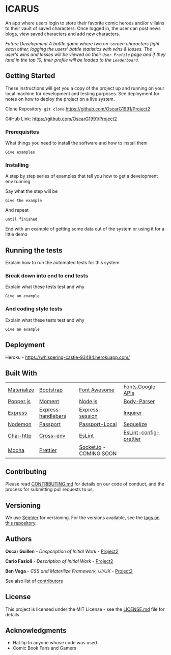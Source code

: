 # ICARUS

An app where users login to store their favorite comic heroes and/or villains to their vault of saved characters. Once logged in, the user can post news blogs, view saved characters and add new characters.

*Future Development
A battle game where two on-screen characters fight each other, logging the users' battle statistics with wins & losses. The user's wins and losses will be viewed on their ```User Profile``` page and if they land in the top 10, their profile will be loaded to the ```Leaderboard```.*

## Getting Started

These instructions will get you a copy of the project up and running on your local machine for development and testing purposes. See deployment for notes on how to deploy the project on a live system.

Clone Repository: ```git clone``` https://github.com/OscarG1991/Project2

GitHub Link: https://github.com/OscarG1991/Project2

### Prerequisites

What things you need to install the software and how to install them

```
Give examples
```

### Installing

A step by step series of examples that tell you how to get a development env running

Say what the step will be

```
Give the example
```

And repeat

```
until finished
```

End with an example of getting some data out of the system or using it for a little demo

## Running the tests

Explain how to run the automated tests for this system

### Break down into end to end tests

Explain what these tests test and why

```
Give an example
```

### And coding style tests

Explain what these tests test and why

```
Give an example
```

## Deployment

Heroku - https://whispering-castle-93484.herokuapp.com/

## Built With
|  |  |  |  | 
| --- | --- | --- | --- |
| [Materialize](https://materializecss.com/getting-started.html) | [Bootstrap](https://getbootstrap.com/) | [Font Awesome](https://fontawesome.com/?from=io) | [Fonts.Google APIs](https://developers.google.com/fonts/docs/getting_started) | [jQuery](https://jquery.com/download/) |
| [Popper.js](https://popper.js.org/popper-documentation.html) | [Moment](https://momentjs.com/) | [Node.js](https://nodejs.org/en/download/) | [Body-Parser](https://www.npmjs.com/package/body-parser) | [dotenv](https://www.npmjs.com/package/dotenv) |
| [Express](https://expressjs.com/en/starter/installing.html) | [Express-handlebars](https://www.npmjs.com/package/express-handlebars) | [Express-session](https://www.npmjs.com/package/express-session) | [Inquirer](https://www.npmjs.com/package/inquirer/v/0.2.3) | [MySQL2](https://www.npmjs.com/package/mysql2) | 
| [Nodemon](https://nodemon.io/) | [Passport](https://www.npmjs.com/package/passport) | [Passport-Local](https://www.npmjs.com/package/passport-local) | [Sequelize](https://www.npmjs.com/package/sequelize) | [Chai](https://www.chaijs.com/) |
| [Chai-http](https://www.chaijs.com/plugins/chai-http/) | [Cross-env](https://www.npmjs.com/package/cross-env) | [EsLint](https://eslint.org/docs/user-guide/getting-started) | [EsLint-config-prettier](https://eslint.org/docs/user-guide/configuring) | [EsLint-plugin-prettier](https://prettier.io/docs/en/eslint.html) |
| [Mocha](https://mochajs.org/#installation) | [Prettier](https://www.npmjs.com/package/prettier)| [Socket.io](https://socket.io/get-started/chat/) - COMING SOON |

## Contributing

Please read [CONTRIBUTING.md](https://gist.github.com/PurpleBooth/b24679402957c63ec426) for details on our code of conduct, and the process for submitting pull requests to us.

## Versioning

We use [SemVer](http://semver.org/) for versioning. For the versions available, see the [tags on this repository](https://github.com/your/project/tags). 

## Authors
**Oscar Guillen** - *Despcription of Initial Work* - [Project2](https://github.com/Project2)

**Carlo Fasioli** - *Description of Initial Work* - [Project2](https://github.com/Project2)

**Ben Vega** - *CSS and Materilize Framework, UI/UX* - [Project2](https://github.com/Project2)

See also list of [contributors](https://github.com/Project2/contributors)

## License

This project is licensed under the MIT License - see the [LICENSE.md](LICENSE.md) file for details

## Acknowledgments

* Hat tip to anyone whose code was used
* Comic Book Fans and Gamers

